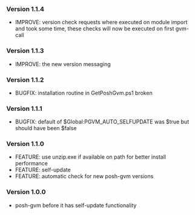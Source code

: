 ### Version 1.1.4
* IMPROVE: version check requests where executed on module import and took some time, these checks will now be executed on first gvm-call

### Version 1.1.3
* IMPROVE: the new version messaging

### Version 1.1.2
* BUGFIX: installation routine in GetPoshGvm.ps1 broken

### Version 1.1.1
* BUGFIX: default of $Global:PGVM_AUTO_SELFUPDATE was $true but should have been $false

### Version 1.1.0
* FEATURE: use unzip.exe if available on path for better install performance
* FEATURE: self-update 
* FEATURE: automatic check for new posh-gvm versions

### Version 1.0.0
* posh-gvm before it has self-update functionality